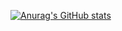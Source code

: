 [![Anurag's GitHub stats](https://github-readme-stats.vercel.app/api?username=Therealpeppy-YT)](https://github.com/anuraghazra/github-readme-stats)
